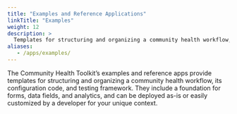 ```yaml
---
title: "Examples and Reference Applications"
linkTitle: "Examples"
weight: 12
description: >
  Templates for structuring and organizing a community health workflow, configuration code, and testing framework
aliases:
   - /apps/examples/
---
```


The Community Health Toolkit’s examples and reference apps provide templates for structuring and organizing a community health workflow, its configuration code, and testing framework. They include a foundation for forms, data fields, and analytics, and can be deployed as-is or easily customized by a developer for your unique context.